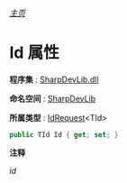 ###### [主页](./Index.md "主页")

# Id 属性

**程序集** : [SharpDevLib.dll](./SharpDevLib.assembly.md "SharpDevLib.dll")

**命名空间** : [SharpDevLib](./SharpDevLib.namespace.md "SharpDevLib")

**所属类型** : [IdRequest](./SharpDevLib.IdRequest.1.md "IdRequest")\<TId\>

``` csharp
public TId Id { get; set; }
```

**注释**

*id*



